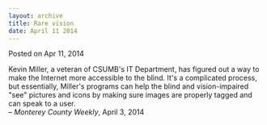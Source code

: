 ```yaml
---
layout: archive
title: Rare vision
date: April 11 2014
---
```





<span class="date">Posted on Apr 11, 2014    </span>
<p>Kevin Miller, a veteran of CSUMB&apos;s IT Department, has figured
out a way to make the Internet more accessible to the blind. It&apos;s a
complicated process, but essentially, Miller&apos;s programs can help
the blind and vision-impaired &quot;see&quot; pictures and icons by making
sure images are properly tagged and can speak to a user.<br>
&#x2013; <em>Monterey County Weekly</em>, April 3, 2014</br></p>





